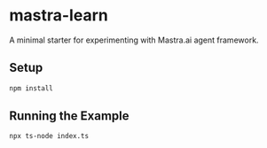 # mastra-learn

A minimal starter for experimenting with Mastra.ai agent framework.

## Setup

```bash
npm install
```

## Running the Example

```bash
npx ts-node index.ts
```
